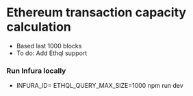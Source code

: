 # Ethereum transaction capacity calculation
* Based last 1000 blocks 
* To do: Add Ethql support

### Run Infura locally
* INFURA_ID=<INFURA ID> ETHQL_QUERY_MAX_SIZE=1000 npm run dev 